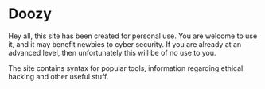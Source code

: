 # Doozy

Hey all, this site has been created for personal use. You are welcome to use it, and it may benefit newbies to cyber security. 
If you are already at an advanced level, then unfortunately this will be of no use to you.

The site contains syntax for popular tools, information regarding ethical hacking and other useful stuff. 
